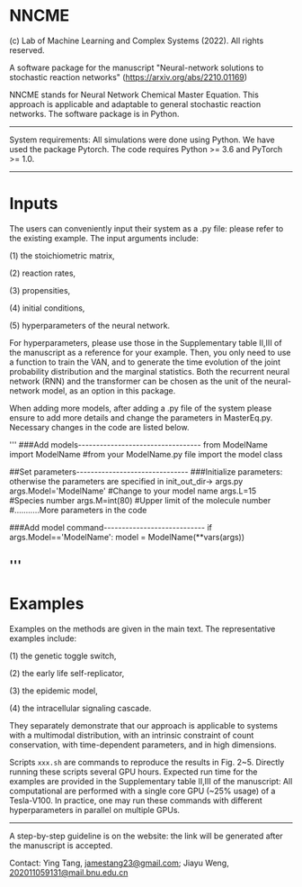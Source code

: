 # NNCME
(c) Lab of Machine Learning and Complex Systems (2022).
All rights reserved. 

A software package for the manuscript "Neural-network solutions to stochastic reaction networks" (https://arxiv.org/abs/2210.01169)

NNCME stands for Neural Network Chemical Master Equation. This approach is applicable and adaptable to general stochastic reaction networks. The software package is in Python. 


--------------------------------------------------------------------------------------------------------------------------------------------

System requirements: 
All simulations were done using Python.
We have used the package Pytorch. The code requires Python >= 3.6 and PyTorch >= 1.0.

--------------------------------------------------------------------------------------------------------------------------------------------

# Inputs

The users can conveniently input their system as a .py file: please refer to the existing example. The input arguments include:

(1) the stoichiometric matrix, 

(2) reaction rates, 

(3) propensities,

(4) initial conditions, 

(5) hyperparameters of the neural network.

For hyperparameters, please use those in the Supplementary table II,III of the manuscript as a reference for your example. Then, you only need to use a function to train the VAN, and to generate the time evolution of the joint probability distribution and the marginal statistics. Both the recurrent neural network (RNN) and the transformer can be chosen as the unit of the neural-network model, as an option in this package.

When adding more models, after adding a .py file of the system please ensure to add more details and change the parameters in MasterEq.py. Necessary changes in the code are listed below.

'''
###Add models----------------------------------
from ModelName import ModelName  #from your ModelName.py file import the model class

##Set parameters-------------------------------
###Initialize parameters: otherwise the parameters are specified in init_out_dir-> args.py
args.Model='ModelName' #Change to your model name
args.L=15 #Species number
args.M=int(80) #Upper limit of the molecule number
#...........More parameters in the code

###Add model command----------------------------
if args.Model=='ModelName':
    model = ModelName(**vars(args))   

'''
--------------------------------------------------------------------------------------------------------------------------------------------

# Examples

Examples on the methods are given in the main text. The representative examples include:  

(1) the genetic toggle switch, 

(2) the early life self-replicator, 

(3) the epidemic model, 

(4) the intracellular signaling cascade. 

They separately demonstrate that our approach is applicable to systems with a multimodal distribution, with an intrinsic constraint of count conservation, with time-dependent parameters, and in high dimensions.

Scripts `xxx.sh` are commands to reproduce the results in Fig. 2~5. Directly running these scripts several GPU hours. Expected run time for the examples are provided in the Supplementary table II,III of the manuscript: All computational are performed with a single core GPU (~25% usage) of a Tesla-V100. In practice, one may run these commands with different hyperparameters in parallel on multiple GPUs.

--------------------------------------------------------------------------------------------------------------------------------------------


A step-by-step guideline is on the website: the link will be generated after the manuscript is accepted. 

Contact: Ying Tang, jamestang23@gmail.com; Jiayu Weng, 202011059131@mail.bnu.edu.cn

